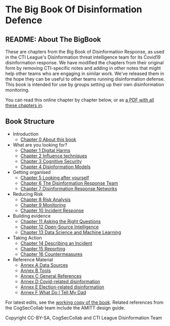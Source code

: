 # The Big Book Of Disinformation Defence

## README: About The BigBook
These are chapters from the Big Book of Disinformation Response, as used in the CTI League's Disinformation threat intelligence team for its Covid19 disinformation response. We have modified the chapters from their original form by removing CTI-specific notes and adding in other notes that might help other teams who are engaging in similar work. We've released them in the hope they can be useful to other teams running disinformation defense.
This book is intended for use by groups setting up their own disinformation monitoring. 

You can read this online chapter by chapter below, or as [a PDF with all these chapters in](BigBookOfDisinfoResponse_AllChapters.pdf). 

## Book Structure

* Introduction
   * [Chapter 0 About this book](C00_about_this_book.pdf)
* What are you looking for? 
   * [Chapter 1 Digital Harms](C01_digital_harms.pdf)
   * [Chapter 2 Influence techniques](C02_influence_techniques.pdf)
   * [Chapter 3 Cognitive Security](C03_cognitive_security.pdf)
   * [Chapter 4 Disinformation Models](C04_disinformation_models.pdf)
* Getting organised
   * [Chapter 5 Looking after yourself](C05_looking_after_yourself.pdf)
   * [Chapter 6 The Disinformation Response Team](C06_response_team.pdf)
   * [Chapter 7 Disinformation Response Networks](C07_response_networks.pdf)
* Reducing Risk
   * [Chapter 8 Risk Analysis](C08_risk_analysis.pdf)
   * [Chapter 9 Monitoring](C09_monitoring.pdf)
   * [Chapter 10 Incident Response](C10_incident_response.pdf)
* Building evidence
   * [Chapter 11 Asking the Right Questions](C11_asking_questions.pdf)
   * [Chapter 12 Open-Source Intelligence](C12_osint.pdf)
   * [Chapter 13 Data Science and Machine Learning](C13_data_science.pdf)
* Taking Action
   * [Chapter 14 Describing an Incident](C14_describing_an_incident.pdf)
   * [Chapter 15 Reporting](C15_reporting.pdf)
   * [Chapter 16 Countermeasures](C16_countermeasures.pdf)
* Reference Material
   * [Annex A Data Sources](CAA_data_sources.pdf)
   * [Annex B Tools](CBB_tools.pdf)
   * [Annex C General References](CCC_general_references.pdf)
   * [Annex D Covid-related disinformation](CDD_covid19_disinformation.pdf)
   * [Annex E Election-related disinformation](CEE_elections.pdf)
   * [Annex F What Do I Tell My Dad](CEF_What_Do_I_Tell_My_Dad.pdf)

For latest edits, see the [working copy of the book](https://drive.google.com/drive/u/0/folders/164PoJDySDez6sr2yvcP6fPodpHifDIi7).  Related references from the CogSecCollab team include the AMITT design guide. 


Copyright CC-BY-SA, CogSecCollab and CTI League Disinformation Team
